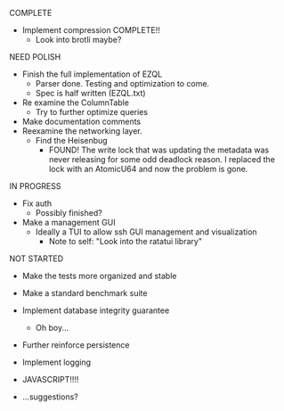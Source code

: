 COMPLETE
- Implement compression     COMPLETE!!
    - Look into brotli maybe?

NEED POLISH
- Finish the full implementation of EZQL
    - Parser done. Testing and optimization to come.
    - Spec is half written (EZQL.txt)
- Re examine the ColumnTable
    - Try to further optimize queries
- Make documentation comments
- Reexamine the networking layer.
    - Find the Heisenbug
        - FOUND! The write lock that was updating the metadata was never releasing for some odd deadlock reason.
        I replaced the lock with an AtomicU64 and now the problem is gone.


IN PROGRESS
- Fix auth
    - Possibly finished?
- Make a management GUI
    - Ideally a TUI to allow ssh GUI management and visualization
        - Note to self: "Look into the ratatui library"


NOT STARTED
- Make the tests more organized and stable
- Make a standard benchmark suite
- Implement database integrity guarantee
    - Oh boy...
- Further reinforce persistence
- Implement logging
- JAVASCRIPT!!!!


- ...suggestions?